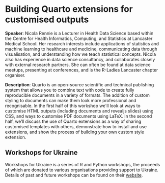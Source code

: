 # Building Quarto extensions for customised outputs

**Speaker**: Nicola Rennie is a Lecturer in Health Data Science based within the Centre for Health Informatics, Computing, and Statistics at Lancaster Medical School. Her research interests include applications of statistics and machine learning to healthcare and medicine, communicating data through visualisation, and understanding how we teach statistical concepts. Nicola also has experience in data science consultancy, and collaborates closely with external research partners. She can often be found at data science meetups, presenting at conferences, and is the R-Ladies Lancaster chapter organiser.

**Description**: Quarto is an open-source scientific and technical publishing system that allows you to combine text with code to create fully reproducible documents in a variety of formats. The addition of custom styling to documents can make them look more professional and recognisable. In the first half of this workshop we'll look at ways to customise HTML outputs (including documents and revealjs slides) using CSS, and ways to customise PDF documents using LaTeX. In the second half, we’ll discuss the use of Quarto extensions as a way of sharing customised templates with others, demonstrate how to install and use extensions, and show the process of building your own custom style extension.

## Workshops for Ukraine 

Workshops for Ukraine is a series of R and Python workshops, the proceeds of which are donated to various organisations providing support to Ukraine. Details of past and future workshops can be found on their [website](https://sites.google.com/view/dariia-mykhailyshyna/main/r-workshops-for-ukraine).
